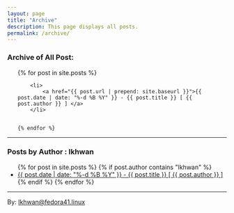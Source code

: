```yaml
---
layout: page
title: "Archive"
description: This page displays all posts.
permalink: /archive/
---
```


<!-- 
    ---
    layout: page
    title: "Archive"
    description: This page displays all posts.
    header: All Post
    --- 
-->

### Archive of All Post: 

<ul>
    {% for post in site.posts %}

        <li>
            <a href="{{ post.url | prepend: site.baseurl }}">{{ post.date | date: "%-d %B %Y" }} - {{ post.title }} [ {{ post.author }} ] </a>
        </li>


    {% endfor %}
</ul>



***


### Posts by Author : Ikhwan 

<ul>
{% for post in site.posts %}
    {% if post.author contains "Ikhwan" %}
        <li>
            <a href="{{ site.url }}{{ site.baseurl }}{{ post.url}}.html" target="_blank">{{ post.date | date: "%-d %B %Y" }} - {{ post.title }} [ {{ post.author }} ] </a> 
        </li>
    {% endif %}
{% endfor %}
</ul>


***
By: Ikhwan@fedora41.linux